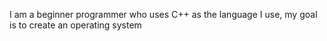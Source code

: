 I am a beginner programmer who uses C++ as the language I use, my goal is to create an operating system
